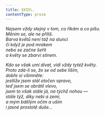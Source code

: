 ```yaml
---
title: XXIX\.
contentType: prose
---
```


_Nejsem vždy stejný v tom, co říkám a co píšu.  
Měním se, ale ne příliš.  
Barva květů není táž na slunci  
či když je pod mrakem  
nebo se začne šeřit  
a květy se zbarví stínem._

_Kdo se však umí dívat, vidí vždy tytéž květy.  
Proto zdá-li se, že se od sebe liším,  
dobře si všimněte:  
jestliže jsem stál otočen vpravo,  
teď jsem se obrátil vlevo,  
jsem to však stále já, na týchž nohou —  
stále týž, díky nebi a zemi,  
a mým bdělým očím a uším  
i jasné prostotě duše…_
